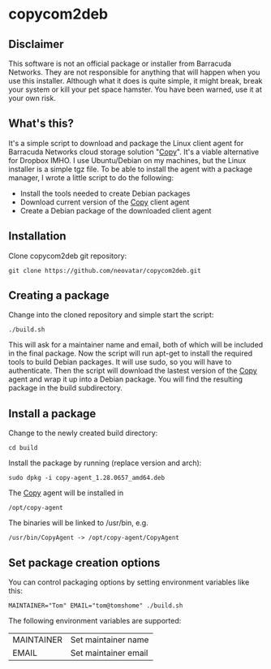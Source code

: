 copycom2deb
===========

Disclaimer
----------
This software is not an official package or installer from Barracuda Networks.
They are not responsible for anything that will happen when you use this installer.
Although what it does is quite simple, it might break, break your system or kill
your pet space hamster. You have been warned, use it at your own risk.

What's this?
------------
It's a simple script to download and package the Linux client agent for Barracuda Networks
cloud storage solution "[Copy]". It's a viable alternative for Dropbox IMHO.
I use Ubuntu/Debian on my machines, but the Linux installer is a simple tgz file.
To be able to install the agent with a package manager, I wrote a little script to do the following:

* Install the tools needed to create Debian packages
* Download current version of the [Copy] client agent
* Create a Debian package of the downloaded client agent

Installation
------------
Clone copycom2deb git repository:

    git clone https://github.com/neovatar/copycom2deb.git

Creating a package
------------------
Change into the cloned repository and simple start the script:

    ./build.sh
    
This will ask for a maintainer name and email, both of which will be included in the
final package. Now the script will run apt-get to install the required tools to build
Debian packages. It will use sudo, so you will have to authenticate. Then the script
will download the lastest version of the [Copy] agent and wrap it up into a Debian package.
You will find the resulting package in the build subdirectory.

Install a package
-----------------
Change to the newly created build directory:

    cd build
    
Install the package by running (replace version and arch):

    sudo dpkg -i copy-agent_1.28.0657_amd64.deb
    
The [Copy] agent will be installed in

    /opt/copy-agent
    
The binaries will be linked to /usr/bin, e.g.

    /usr/bin/CopyAgent -> /opt/copy-agent/CopyAgent

Set package creation options
----------------------------
You can control packaging options by setting environment variables like this:

    MAINTAINER="Tom" EMAIL="tom@tomshome" ./build.sh


The following environment variables are supported:

<table>
  <tr>
    <td>MAINTAINER</td><td>Set maintainer name</td>
  </tr>
  <tr>
    <td>EMAIL</td><td>Set maintainer email</td>
  </tr>
</table> 

[Copy]: http://copy.com/
